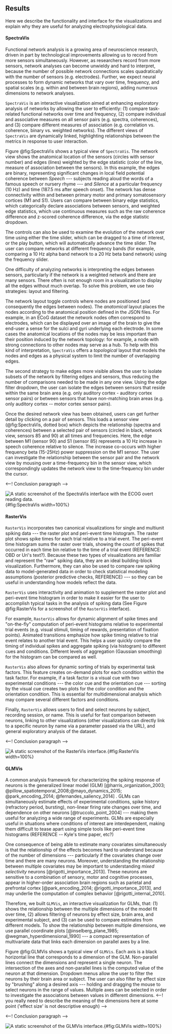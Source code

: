 ## Results
Here we describe the functionality and interface for the visualizations and explain why they are useful for analyzing electrophysiological data.

#### SpectraVis
Functional network analysis is a growing area of neuroscience research, driven in part by technological improvements allowing us to record from more sensors simultaneously. However, as researchers record from more sensors, network analyses can become unwieldy and hard to interpret, because the number of possible network connections scales quadratically with the number of sensors (e.g. electrodes). Further, we expect neural processes to form dynamic networks that vary over time, frequency, and spatial scales (e.g. within and between brain regions), adding numerous dimensions to network analyses.

`SpectraVis` is an interactive visualization aimed at enhancing exploratory analysis of networks by allowing the user to efficiently: (1) compare task-related functional networks over time and frequency, (2) compare individual and associative measures on all sensor pairs (e.g. spectra, coherences), and (3) compare different measures of association (e.g. correlation vs. coherence, binary vs. weighted networks). The different views of `SpectraVis` are dynamically linked, highlighting relationships between the metrics in response to user interaction.

Figure @fig:SpectraVis shows a typical view of `SpectraVis`. The network view shows the anatomical location of the sensors (circles with sensor number) and edges (lines) weighted by the edge statistic (color of the line, measure of association between the sensors). In this example, the edges are binary, representing significant changes in local field potential coherence between *Speech* --- subjects reading aloud the words of a famous speech or nursery rhyme --- and *Silence* at a particular frequency (10 Hz) and time (187.5 ms after speech onset). The network has dense connectivity within and between primary motor and primary somatosensory cortices (M1 and S1). Users can compare between binary edge statistics, which categorically declare associations between sensors, and weighted edge statistics, which use continuous measures such as the raw coherence difference and z-scored coherence difference, via the edge statistic dropdown.

The controls can also be used to examine the evolution of the network over time using either the time slider, which can be dragged to a time of interest, or the play button, which will automatically advance the time slider. The user can compare networks at different frequency bands (for example, comparing a 10 Hz alpha band network to a 20 Hz beta band network) using the frequency slider.

One difficulty of analyzing networks is interpreting the edges between sensors, particularly if the network is a weighted network and there are many sensors. There often is not enough room in a visualization to display all the edges without much overlap. To solve this problem, we use two strategies: layout and filtering.

The network layout toggle controls where nodes are positioned (and consequently the edges between nodes). The *anatomical* layout places the nodes according to the anatomical position defined in the JSON files. For example, in an ECoG dataset the network nodes often correspond to electrodes, which can be displayed over an image of the brain to give the end-user a sense for the sulci and gyri underlying each electrode. In some cases the anatomical locations of the nodes may be less important than their position induced by the network topology: for example, a node with strong connections to other nodes may serve as a hub. To help with this kind of interpretation, `SpectraVis` offers a *topological* layout that models the nodes and edges as a physical system to limit the number of overlapping edges.

The second strategy to make edges more visible allows the user to isolate subsets of the network by filtering edges and sensors, thus reducing the number of comparisons needed to be made in any one view. Using the edge filter dropdown, the user can isolate the edges between sensors that reside within the same brain area (e.g. only auditory cortex - auditory cortex sensor pairs) or between sensors that have non-matching brain areas (e.g. only auditory cortex -- motor cortex sensor pairs).

Once the desired network view has been obtained, users can get further detail by clicking on a pair of sensors. This loads a sensor view (@fig:SpectraVis, dotted box) which depicts the relationship (spectra and coherences) between a selected pair of sensors (circled in black, network view, sensors 85 and 90) at all times and frequencies. Here, the edge between M1 (sensor 90) and S1 (sensor 85) represents a 10 Hz increase in speech coherence relative to silence. The increase co-occurs with higher frequency beta (15-25Hz) power suppression on the M1 sensor. The user can investigate the relationship between the sensor pair and the network view by mousing over a time-frequency bin in the sensor view, which correspondingly updates the network view to the time-frequency bin under the cursor.

<--! Conclusion paragraph -->

![A static screenshot of the `SpectraVis` interface with the ECOG overt reading data.](figures/SpectraVis.png){#fig:SpectraVis width=100%}

#### RasterVis
`RasterVis` incorporates two canonical visualizations for single and multiunit spiking data --- the raster plot and peri-event time histogram. The raster plot shows spike times for each trial relative to a trial event. The peri-event time histogram sums the raster over trials, showing the count of spikes that occurred in each time bin relative to the time of a trial event (REFERENCE: OBD or Uri's text?). Because these two types of visualizations are familiar and represent the "raw" spiking data, they are an ideal building-block visualization. Furthermore, they can also be used to compare raw spiking data to model-generated data in order to check statistical modeling assumptions (posterior predictive checks, REFERENCE) --- so they can be useful in understanding how models reflect the data.

`RasterVis` uses interactivity and animation to supplement the raster plot and peri-event time histogram in order to make it easier for the user to accomplish typical tasks in the analysis of spiking data (See Figure @fig:RasterVis for a screenshot of the `RasterVis` interface).

For example, `RasterVis` allows for dynamic alignment of spike times and "on-the-fly" computation of peri-event histograms relative to experimental trial events (e.g. visual stimuli, timing of rewards, presentation of fixation points). Animated transitions emphasize how spike timing relative to trial event relates to another trial event. This helps a user quickly compare the timing of individual spikes and aggregate spiking (via histogram) to different cues and conditions. Different levels of aggregation (Gaussian smoothing) for the histogram can be compared as well.

`RasterVis` also allows for dynamic sorting of trials by experimental task factors. This feature creates on-demand plots for each condition within the task factor. For example, if a task factor is a visual cue with two experimental conditions --- the color cue and the orientation cue --- sorting by the visual cue creates two plots for the color condition and the orientation condition. This is essential for multidimensional analysis which may compare several different factors and conditions.

Finally, `RasterVis` allows users to find and select neurons by subject, recording session, or name. This is useful for fast comparison between neurons, linking to other visualizations (other visualizations can directly link to a specific neuron by name via a parameter passed via the URL), and general exploratory analysis of the dataset.

<--! Conclusion paragraph -->

![A static screenshot of the `RasterVis` interface.](figures/RasterVis.png){#fig:RasterVis width=100%}

#### GLMVis
A common analysis framework for characterizing the spiking response of neurons is the generalized linear model (GLM) [@harris_organization_2003; @pillow_spatiotemporal_2008;@mayo_dynamics_2015; @park_encoding_2014; @fernandes_saliency_2014] . GLMs can simultaneously estimate effects of experimental conditions, spike history (refractory period, bursting), non-linear firing rate changes over time, and dependence on other neurons [@truccolo_point_2004] --- making them useful for analyzing a wide range of experiments. GLMs are especially useful in situations where conditions of interest are interdependent, making them difficult to tease apart using simple tools like peri-event time histograms (REFERENCE -- Kyle's time paper, etc?)

One consequence of being able to estimate many covariates simultaneously is that the relationship of the effects becomes hard to understand because of the number of dimensions --- particularly if the covariates change over time and there are many neurons. Moreover, understanding the relationship between multiple covariates may be important to understanding *mixed selectivity* neurons [@rigotti_importance_2013]. These neurons are sensitive to a combination of sensory, motor and cognitive processes, appear in higher-order association brain regions such as parietal and prefrontal cortex [@park_encoding_2014; @rigotti_importance_2013], and may underlie the computation of complex behavior [@rigotti_internal_2010].

Therefore, we built `GLMVis`, an interactive visualization for GLMs, that: (1) shows the relationship between the multiple dimensions of the model fit over time, (2) allows filtering of neurons by effect size, brain area, and experimental subject, and (3) can be used to compare estimates from different models. To show the relationship between multiple dimensions, we use parallel coordinate plots [@inselberg_plane_1985; @wegman_hyperdimensional_1990] --- a compact representation of multivariate data that links each dimension on parallel axes by a line.

Figure @fig:GLMVis shows a typical view of `GLMVis`. Each axis is a black horizontal line that corresponds to a dimension of the GLM. Non-parallel lines connect the dimensions and represent a single neuron. The intersection of the axes and non-parallel lines is the computed value of the neuron at that dimension. Dropdown menus allow the user to filter the neurons by their brain area or subject. The user can also filter by effect size by "brushing" along a desired axis --- holding and dragging the mouse to select neurons in the range of values. Multiple axes can be selected in order to investigate the associations between values in different dimensions. <--! you really need to describe the meaning of the dimensions here at some point ('effect size' is not descriptive enough) -->

<--! Conclusion paragraph -->

![A static screenshot of the `GLMVis` interface.](figures/GLMVis.png){#fig:GLMVis width=100%}
